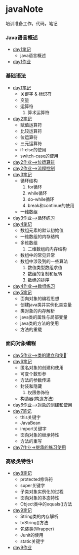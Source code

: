 # javaNote
培训准备工作，代码，笔记
### Java语言概述
* [day1笔记](JavaSummary/day1.md)    
    * java语言概述
* [day1作业](JavaSummary/day1code.java)
### 基础语法
* [day1笔记](BasicGrammar/day1.md)
   * 关键字 & 标识符     
   * 变量      
   * 运算符     
      1. 算术运算符  
* [day2笔记](BasicGrammar/day2.md)     
   * 赋值运算符
   * 比较运算符     
   * 位运算符     
   * 三元运算符      
   * if-else的使用      
   * switch-case的使用      
* [day2作业-->位运算符](BasicGrammar/BitOperation.java)
* [day2作业-->流程控制](BasicGrammar/ProcessControl.java)  
* [day3笔记](BasicGrammar/day3.md)
   * 循环结构      
      1. for循环     
      2. while循环     
      3. do-while循环     
      4. break和continue的使用      
   * 一维数组       
* [day3作业-->循环练习](BasicGrammar/LoopPractice.java)
* [day4笔记](BasicGrammar/day4.md)
   * 数组元素的默认初始值
   * 一维数组的内存结构
   * 多维数组
      1. 二维数组的内存结构
   * 数组中的常见异常
   * 数组中涉及到的一些算法
      1. 数值类型数组求值
      2. 数组的复制和反转
      3. 数组的排序
* [day4作业-->数组练习](BasicGrammar/ArrayTest.java)
* [day5笔记](Object-OrientedProgram/day5.md)
   * 面向对象的编程思想
   * 创建java类并实例化类变量
   * 类对象的内存解析
   * java类的属性与局部变量
   * java类的方法的使用
   * 方法的重载

### 面向对象编程
* [day5作业-->类的建立和使用̃](Object-OrientedProgram/ClassTest.java)
* [day6笔记](Object-OrientedProgram/day6.md)
   * 匿名对象的创建和使用
   * 可变个数形参
   * 方法的参数传递
   * 封装和隐藏
      1. 权限修饰符
   * 构造器(构造方法)
* [day6作业-->对象的创建和使用](Object-OrientedProgram/ObjectTest.java)
* [day7笔记](Object-OrientedProgram/day7.md)
   * this关键字
   * JavaBean
   * import关键字
   * 面向对象的继承特性
   * 方法的重写
* [day7作业->继承的练习使用](Object-OrientedProgram/InheritTest.java)

### 高级类特性1
* [day8笔记](ProClassFeature/day8.md)
   * protected修饰符
   * super关键字
   * 子类对象实例化的过程
   * 面向对象的多态特性
   * Object类中的equals()方法
* [day9笔记](ProClassFeature/day9.md)
   * String类的内存解析
   * toString()方法
   * 包装类(Wrapper)
   * Junit的使用
   * static关键字
* [day9作业](ProClassFeature/BankAccount.java)